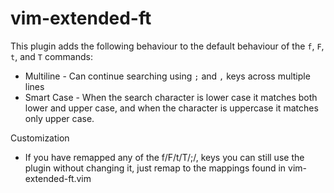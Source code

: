 vim-extended-ft
================

This plugin adds the following behaviour to the default behaviour of the `f`, `F`, `t`, and `T` commands:
- Multiline - Can continue searching using `;` and `,` keys across multiple lines
- Smart Case - When the search character is lower case it matches both lower and upper case, and when the character is uppercase it matches only upper case.

Customization
- If you have remapped any of the f/F/t/T/;/, keys you can still use the plugin without changing it, just remap to the <plug> mappings found in vim-extended-ft.vim
